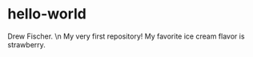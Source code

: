 # hello-world
Drew Fischer. \n
My very first repository!
My favorite ice cream flavor is strawberry.
